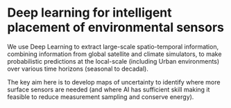 Deep learning for intelligent placement of environmental sensors
=======================

We use Deep Learning to extract large-scale spatio-temporal information, combining information from global satellite and climate simulators, to make probabilistic predictions at the local-scale (including Urban environments) over various time horizons (seasonal to decadal). 

The key aim here is to develop maps of uncertainty to identify where more surface sensors are needed (and where AI has sufficient skill making it feasible to reduce measurement sampling and conserve energy). 